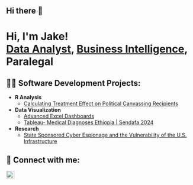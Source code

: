 ## Hi there 👋
<h1>Hi, I'm Jake! <br/><a href="https://github.com/jmullins24">Data Analyst</a>, <a href="https://www.linkedin.com/in/jacob-mullins/">Business Intelligence</a>, Paralegal</a>

<h2>👨‍💻 Software Development Projects:</h2>

- <b>R Analysis</b>
  - [Calculating Treatment Effect on Political Canvassing Recipients](https://github.com/jmullins24/R-Analysis/blob/main/README.md)
- <b>Data Visualization</b>
  - [Advanced Excel Dashboards](https://github.com/jmullins24/ExcelDashboard)
  - [Tableau- Medical Diagnoses Ethiopia | Sendafa 2024](https://public.tableau.com/shared/WX8YGKH5B?:display_count=n&:origin=viz_share_link)
- <b>Research</b>
  - [State Sponsored Cyber Espionage and the Vulnerability of the U.S. Infrastructure](https://github.com/jmullins24/EspionagePaper/blob/main/Mullins_Jacob_Intelligence%20Threat.pdf)





<h2> 🤳 Connect with me:</h2>

[<img align="left" alt="Jacob Mullins| LinkedIn" width="22px" src="https://cdn.jsdelivr.net/npm/simple-icons@v3/icons/linkedin.svg" />][linkedin]

[linkedin]: https://www.linkedin.com/in/jacob-mullins

<!--
**joshmadakor1/joshmadakor1** is a ✨ _special_ ✨ repository because its `README.md` (this file) appears on your GitHub profile.

Here are some ideas to get you started:

- 🔭 I’m currently working on ...
- 🌱 I’m currently learning ...
- 👯 I’m looking to collaborate on ...
- 🤔 I’m looking for help with ...
- 💬 Ask me about ...
- 📫 How to reach me: ...
- 😄 Pronouns: ...
- ⚡ Fun fact: ...
-->

